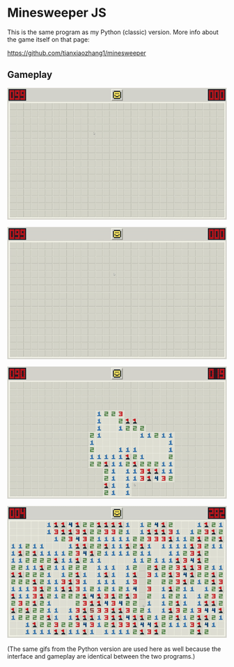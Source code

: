 # Minesweeper JS

This is the same program as my Python (classic) version. More info about the game itself on that page:

https://github.com/tianxiaozhang1/minesweeper

## Gameplay

![](https://github.com/tianxiaozhang1/minesweeper/blob/main/minesweeper1a.gif)

![](https://github.com/tianxiaozhang1/minesweeper/blob/main/minesweeper2a.gif)

![](https://github.com/tianxiaozhang1/minesweeper/blob/main/minesweeper3a.gif)

![](https://github.com/tianxiaozhang1/minesweeper/blob/main/minesweeper4a.gif)

(The same gifs from the Python version are used here as well because the interface and gameplay are identical between the two programs.)
